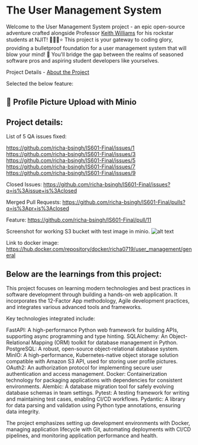 # The User Management System

Welcome to the User Management System project - an epic open-source adventure crafted alongside Professor [Keith Williams](https://github.com/kaw393939) for his rockstar students at NJIT! 🏫👨‍🏫⭐ This project is your gateway to coding glory, providing a bulletproof foundation for a user management system that will blow your mind! 🤯 You'll bridge the gap between the realms of seasoned software pros and aspiring student developers like yourselves.

Project Details - [About the Project](about.md)

Selected the below feature:

## 🌄 Profile Picture Upload with Minio

## Project details:

List of 5 QA issues fixed:

https://github.com/richa-bsingh/IS601-Final/issues/1
https://github.com/richa-bsingh/IS601-Final/issues/3
https://github.com/richa-bsingh/IS601-Final/issues/5
https://github.com/richa-bsingh/IS601-Final/issues/7
https://github.com/richa-bsingh/IS601-Final/issues/9

Closed Issues: https://github.com/richa-bsingh/IS601-Final/issues?q=is%3Aissue+is%3Aclosed

Merged Pull Requests: https://github.com/richa-bsingh/IS601-Final/pulls?q=is%3Apr+is%3Aclosed

Feature: https://github.com/richa-bsingh/IS601-Final/pull/11

Screenshot for working S3 bucket with test image in minio.
![alt text](<Screenshot 2024-05-05 at 10.16.31 PM.png>)

Link to docker image: https://hub.docker.com/repository/docker/richa0719/user_management/general

## Below are the learnings from this project:

This project focuses on learning modern technologies and best practices in software development through building a hands-on web application. It incorporates the 12-Factor App methodology, Agile development practices, and integrates various advanced tools and frameworks.

Key technologies integrated include:

FastAPI: A high-performance Python web framework for building APIs, supporting async programming and type hinting.
SQLAlchemy: An Object-Relational Mapping (ORM) toolkit for database management in Python.
PostgreSQL: A robust, open-source object-relational database system.
MinIO: A high-performance, Kubernetes-native object storage solution compatible with Amazon S3 API, used for storing user profile pictures.
OAuth2: An authorization protocol for implementing secure user authentication and access management.
Docker: Containerization technology for packaging applications with dependencies for consistent environments.
Alembic: A database migration tool for safely evolving database schemas in team settings.
Pytest: A testing framework for writing and maintaining test cases, enabling CI/CD workflows.
Pydantic: A library for data parsing and validation using Python type annotations, ensuring data integrity.

The project emphasizes setting up development environments with Docker, managing application lifecycle with Git, automating deployments with CI/CD pipelines, and monitoring application performance and health.